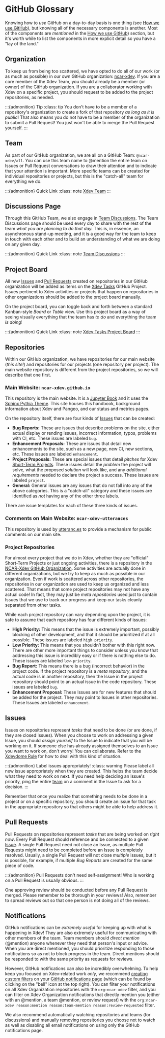 # GitHub Glossary

Knowing how to *use* GitHub on a day-to-day basis is one thing (see [How we use GitHub](github)), but knowing all of the necessary components is another.  Most of the components are *mentioned* in the [How we use GitHub](github)) section, but it's worth while to list the components in more explicit detail so you have a "lay of the land."

## Organization

To keep us from being too scattered, we have opted to do all of our work (or as much as possible) in our own GitHub organization: [ncar-xdev](https://github.com/ncar-xdev).  If you are a core member of the Xdev Team, you should already be a member (or owner) of the GitHub organization.  If you are a collaborator working with Xdev on a specific project, you should request to be added to the project repositories, as needed.

:::{admonition} Tip
:class: tip
You don't have to be a member of a repository's organization to create a fork of that repository *as long as it is public*!  That also means you do not have to be a member of the organization to submit a Pull Request!  You just won't be able to merge the Pull Request yourself.
:::

## Team

As part of our GitHub organization, we are all on a GitHub Team: `@ncar-xdev/all`.  You can use this team name to @mention the entire team on Issues or Pull Request conversations to draw their attention and to indicate that your attention is important.  More specific teams can be created for individual repositories or projects, but this is the "catch-all" team for everything we do.

:::{admonition} Quick Link
:class: note
[Xdev Team](https://github.com/orgs/ncar-xdev/teams/all)
:::

## Discussions Page

Through this GitHub Team, we also engage in [Team Discussions](https://github.com/orgs/ncar-xdev/teams/all/discussions).  The Team Discussions page should be used every day to share with the rest of the team *what you are planning to do that day.*  This is, in essence, an asynchronous stand-up meeting, and it is a good way for the team to keep in touch with each other and to build an understanding of what we are doing on any given day.

:::{admonition} Quick Link
:class: note
[Team Discussions](https://github.com/orgs/ncar-xdev/teams/all/discussions)
:::

## Project Board

All new [Issues](#issues) and [Pull Requests](#pull-requests) created on repositories in our GitHub organization will be added as items on the [Xdev Tasks](https://github.com/orgs/ncar-xdev/projects/1) GitHub Project.  Issues pertinent to Xdev activities or projects that happen on repositories in other organizations should be added to the project board manually.

On the project board, you can toggle back and forth between a standard Kanban-style *Board* or *Table* view.  Use this project board as a way of seeing visually everything that the team has *to do* and everything the team *is doing*!

:::{admonition} Quick Link
:class: note
[Xdev Tasks Project Board](https://github.com/orgs/ncar-xdev/projects/1)
:::

## Repositories

Within our GitHub organization, we have repositories for our main website (*this site!*) and repositories for our projects (one repository per project).  The main website repository is different from the project repositories, so we will describe that one first.

### Main Website: `ncar-xdev.github.io`

This repository is the main website.  It is a [Jupyter Book](https://jupyterbook.org) and it uses the [Sphinx Pythia Theme](https://sphinx-pythia-theme.readthedocs.io).  This site houses this handbook, background information about Xdev and Pangeo, and our status and metrics pages.

On the repository itself, there are four kinds of [Issues](#issues) that can be created:

- **Bug Reports:** These are issues that describe problems on the site, either actual display or rending issues, incorrect information, typos, problems with CI, etc.  These issues are labeled `bug`.
- **Enhancement Proposals:** These are issues that detail new enhancements to the site, such as a new page, new CI, new sections, etc.  These issues are labeled `enhancement`.
- **Project Proposals:** These are special issues that detail *pitches* for Xdev [Short-Term Projects](about/xdev#short-term-projects).  These issues detail the *problem* the project will solve, what the proposed *solution* will look like, and any *additional requirements* needed to declare the project a success.  These issues are labeled `project`.
- **General:**  General issues are any issues that do not fall into any of the above categories.  This is a "catch-all" category and these issues are identified as *not* having any of the other three labels.

There are issue templates for each of these three kinds of issues.

### Comments on Main Website: `ncar-xdev-utterances`

This repository is used by [utteranc.es](https://utteranc.es/) to provide a mechanism for public comments on our main site.

### Project Repositories

For almost every project that we do in Xdev, whether they are "official" Short-Term Projects or just ongoing activities, there is a repository in the [NCAR-Xdev GitHub Organization](#organization).  Some activities are actually done in different organizations, but we try to keep as much as possible in our organization.  Even if work is scattered across other repositories, the repositories in our organization are used to keep us organized and less scattered.  That means that some project repositories may not have any actual code!  In fact, they may just be *meta repositories* used just to contain Issues that we use to track our progress and keep our tasks cleanly separated from other tasks.

While each project repository can vary depending upon the project, it is safe to assume that each repository has four different kinds of issues:

- **High Priority:** This means that the issue is extremely important, possibly blocking of other development, and that it should be prioritized if at all possible.  These issues are labeled `high priority`.
- **Low Priority:** This means that you shouldn't bother with this right now.  There are other more important things to consider unless you know that addressing this issue is incredibly easy or if there is nothing else to do.  These issues are labeled `low-priority`.
- **Bug Report:** This means there is a bug (incorrect behavior) in the project code.  If the project repository is a *meta repository*, and the actual code is in another repository, then the Issue in the project repository should point to an actual issue in the code repository.  These issues are labeled `bug`.
- **Enhancement Proposal:** These Issues are for new features that should be added for the project.  They may point to Issues in other repositories.  These Issues are labeled `enhancement`.

## Issues

Issues on repositories represent *tasks* that need to be done (or are done, if they are closed Issues).  When you choose to work on addressing a given Issue, you should *assign yourself* to the Issue to indicate that you will be working on it.  If someone else has already assigned themselves to an Issue you want to work on, don't worry!  You can collaborate.  Refer to the [Xdevdome Rule](github#xdevdome-two-devs-enter-one-team-leaves) for how to deal with this kind of situation.

:::{admonition} Label issues appropriately!
:class: warning
Please label all new issue appropriately when they are created.  This helps the team decide what they need to work on next.  If you need help deciding an Issue's priority, ping the entire [team](#team) on a comment in the Issue to ask for a decision.
:::

Remember that once you realize that something needs to be done in a project or on a specific repository, you should create an issue for that task in the appropriate repository so that others might be able to help address it.

## Pull Requests

Pull Requests on repositories represent *tasks* that are being worked on *right now*.  Every Pull Request should reference and be connected to a given [Issue](#issues).  A single Pull Request need not close an Issue, as multiple Pull Requests might need to be completed before an Issue is completely resolved.  Usually, a single Pull Request will not close *multiple* Issues, but it is possible, for example, if multiple *Bug Reports* are created for the same piece of code.

:::{admonition} Pull Requests don't need self-assignment!
Who is working on a Pull Request is usually obvious.
:::

One approving review should be conducted before any Pull Request is merged.  Please remember to be thorough in your reviews!  Also, remember to spread reviews out so that one person is not doing all of the reviews.

## Notifications

GitHub notifications can be *extremely useful* for keeping up with what is happening in Xdev!  They are also extremely useful for communicating with other members of the team.  Team members should *direct mention* (@mention) anyone whenever they need that person's input or advice.  When *you* are direct mentioned, you should prioritize responding to those notifications so as not to block progress in the team.  Direct mentions should be responded to with the same priority as requests for reviews.

However, GitHub notifications can also be incredibly overwhelming.  To help keep you focused on Xdev-related work *only*, we recommend [creating custom filters](https://docs.github.com/en/account-and-profile/managing-subscriptions-and-notifications-on-github/viewing-and-triaging-notifications/managing-notifications-from-your-inbox#customizing-your-inbox-with-custom-filters) on your [GitHub notifications page](https://github.com/notifications) (which can be found by clicking on the "bell" icon at the top right).  You can filter your notifications on all Xdev Organization repositories with the `org:ncar-xdev` filter, and you can filter on Xdev Organization notifications that directly mention you (either with an @mention, a team @mention, or review request) with the `org:ncar-xdev reason:mention reason:team-mention reason:review-requested` filter.

We also recommend automatically watching repositories and teams (for discussions) and manually removing repositories you choose not to watch as well as disabling all email notifications on using only the GitHub notifications page.
